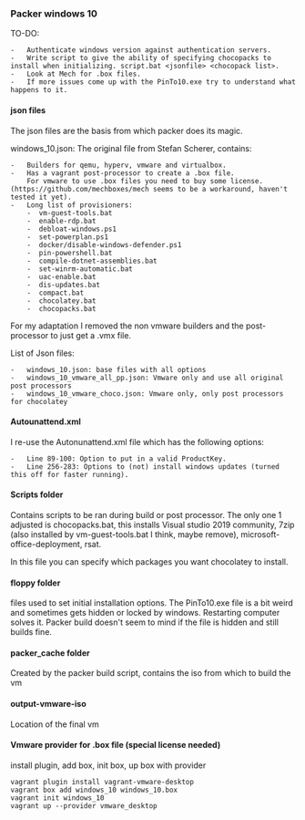 ### Packer windows 10

TO-DO:

	-	Authenticate windows version against authentication servers.
	-	Write script to give the ability of specifying chocopacks to install when initializing. script.bat <jsonfile> <chocopack list>. 
	-	Look at Mech for .box files.
	-	If more issues come up with the PinTo10.exe try to understand what happens to it.

#### json files 
The json files are the basis from which packer does its magic.

windows_10.json: The original file from Stefan Scherer, contains:

	-	Builders for qemu, hyperv, vmware and virtualbox. 
	-	Has a vagrant post-processor to create a .box file.
		For vmware to use .box files you need to buy some license. (https://github.com/mechboxes/mech seems to be a workaround, haven't tested it yet).
	-	Long list of provisioners:
		-  vm-guest-tools.bat
		-  enable-rdp.bat
		-  debloat-windows.ps1
		-  set-powerplan.ps1
		-  docker/disable-windows-defender.ps1
		-  pin-powershell.bat
		-  compile-dotnet-assemblies.bat
		-  set-winrm-automatic.bat
		-  uac-enable.bat
		-  dis-updates.bat
		-  compact.bat
		-  chocolatey.bat
		-  chocopacks.bat 

For my adaptation I removed the non vmware builders and the post-processor to just get a .vmx file.

List of Json files:

	-	windows_10.json: base files with all options
	-	windows_10_vmware_all_pp.json: Vmware only and use all original post processors
	-	windows_10_vmware_choco.json: Vmware only, only post processors for chocolatey


#### Autounattend.xml
I re-use the Autonunattend.xml file which has the following options:

	-	Line 89-100: Option to put in a valid ProductKey.
	-	Line 256-283: Options to (not) install windows updates (turned this off for faster running).

#### Scripts folder
Contains scripts to be ran during build or post processor. The only one 1 adjusted is chocopacks.bat, this installs Visual studio 2019 community, 7zip (also installed by vm-guest-tools.bat I think, maybe remove), microsoft-office-deployment, rsat.

In this file you can specify which packages you want chocolatey to install.

#### floppy folder
files used to set initial installation options. The PinTo10.exe file is a bit weird and sometimes gets hidden or locked by windows. Restarting computer solves it. Packer build doesn't seem to mind if the file is hidden and still builds fine.

#### packer_cache folder
Created by the packer build script, contains the iso from which to build the vm

#### output-vmware-iso
Location of the final vm

#### Vmware provider for .box file (special license needed)
install plugin, add box, init box, up box with provider	

	vagrant plugin install vagrant-vmware-desktop
	vagrant box add windows_10 windows_10.box
	vagrant init windows_10
	vagrant up --provider vmware_desktop